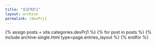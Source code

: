 ```yaml
---
title: "프로젝트1"
layout: archive
permalink: /devPrj1
---
```



{% assign posts = site.categories.devPrj1 %}
{% for post in posts %} {% include archive-single.html type=page.entries_layout %} {% endfor %}